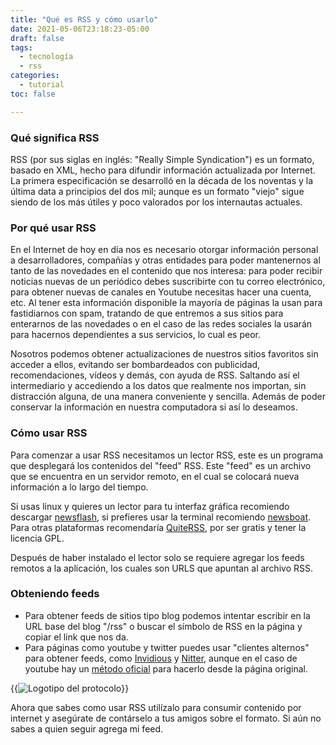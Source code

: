 ```yaml
---
title: "Qué es RSS y cómo usarlo"
date: 2021-05-06T23:18:23-05:00
draft: false
tags:
  - tecnología
  - rss
categories:
  - tutorial
toc: false

---
```


### Qué significa RSS

RSS (por sus siglas en inglés: "Really Simple Syndication") es un formato, basado en XML, hecho para difundir información actualizada por Internet. La primera especificación se desarrolló en la década de los noventas y la última data a principios del dos mil; aunque es un formato "viejo" sigue siendo de los más útiles y poco valorados por los internautas actuales.

### Por qué usar RSS

En el Internet de hoy en día nos es necesario otorgar información personal a desarrolladores, compañías y otras entidades para poder mantenernos al tanto de las novedades en el contenido que nos interesa: para poder recibir noticias nuevas de un periódico debes suscribirte con tu correo electrónico, para obtener nuevas de canales en Youtube necesitas hacer una cuenta, etc. Al tener esta información disponible la mayoría de páginas la usan para fastidiarnos con spam, tratando de que entremos a sus sitios para enterarnos de las novedades o en el caso de las redes sociales la usarán para hacernos dependientes a sus servicios, lo cual es peor.

Nosotros podemos obtener actualizaciones de nuestros sitios favoritos sin acceder a ellos, evitando ser bombardeados con publicidad, recomendaciones, vídeos y demás, con ayuda de RSS. Saltando así el intermediario y accediendo a los datos que realmente nos importan, sin distracción alguna, de una manera conveniente y sencilla. Además de poder conservar la información en nuestra computadora si así lo deseamos.

### Cómo usar RSS

Para comenzar a usar RSS necesitamos un lector RSS, este es un programa que desplegará los contenidos del "feed" RSS. Este "feed" es un archivo que se encuentra en un servidor remoto, en el cual se colocará nueva información a lo largo del tiempo.

Si usas linux y quieres un lector para tu interfaz gráfica recomiendo descargar [newsflash](https://gitlab.com/news-flash/news_flash_gtk), si prefieres usar la terminal recomiendo [newsboat](https://newsboat.org/). Para otras plataformas recomendaría [QuiteRSS](https://quiterss.org/), por ser gratis y tener la licencia GPL. 

Después de haber instalado el lector solo se requiere agregar los feeds remotos a la aplicación, los cuales son URLS que apuntan al archivo RSS.

### Obteniendo feeds

- Para obtener feeds de sitios tipo blog podemos intentar escribir en la URL base del blog "/rss" o buscar el símbolo de RSS en la página y copiar el link que nos da.
- Para páginas como youtube y twitter puedes usar "clientes alternos" para obtener feeds, como [Invidious](https://github.com/iv-org/invidious) y [Nitter](https://github.com/zedeus/nitter), aunque en el caso de youtube hay un [método oficial](https://www.crstin.com/es/youtube-rss/) para hacerlo desde la página original.

{{<img src="img/icono_rss" title="El logo de RSS" alt="Logotipo del protocolo">}}

Ahora que sabes como usar RSS utilízalo para consumir contenido por internet y asegúrate de contárselo a tus amigos sobre el formato. Si aún no sabes a quien seguir agrega mi feed.
